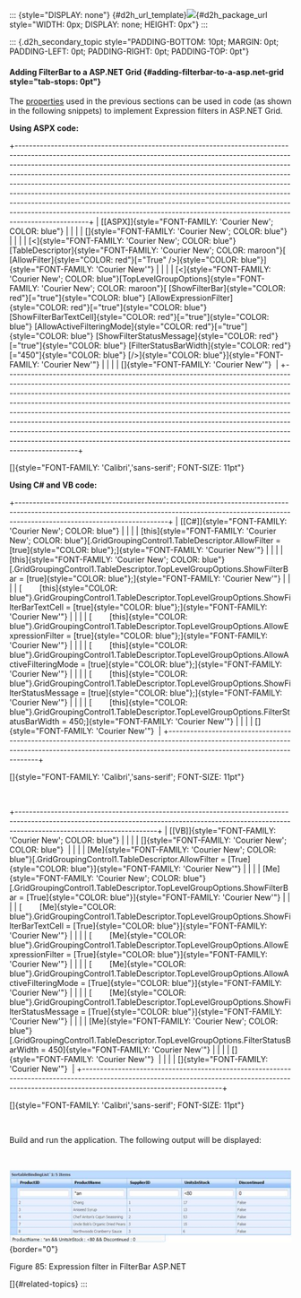::: {style="DISPLAY: none"}
[](ms-xhelp:///?Id=d2h_url_template){#d2h_url_template}![](!package_url!){#d2h_package_url style="WIDTH: 0px; DISPLAY: none; HEIGHT: 0px"}
:::

::: {.d2h_secondary_topic style="PADDING-BOTTOM: 10pt; MARGIN: 0pt; PADDING-LEFT: 0pt; PADDING-RIGHT: 0pt; PADDING-TOP: 0pt"}
#### Adding FilterBar to a ASP.NET Grid {#adding-filterbar-to-a-asp.net-grid style="tab-stops: 0pt"}

The [properties](http://sharepoint2.syncfusion.com/workspace/Lists/Relese%20Related%20Content%20Tasks/Attachments/4048/UG%20for%20FilterBar%20in%20ASP.NET_Final.docx#_Properties) used in the previous sections can be used in code (as shown in the following snippets) to implement Expression filters in ASP.NET Grid.

**Using ASPX code:**

+--------------------------------------------------------------------------------------------------------------------------------------------------------------------------------------------------------------------------------------------------------------------------------------------------------------------------------------------------------------------------------------------------------------------------------------------------------------------------------------------------------------------------------------------------------------------------------------------------------------------------------------------------------------------+
| [\[ASPX\]]{style="FONT-FAMILY: 'Courier New'; COLOR: blue"}                                                                                                                                                                                                                                                                                                                                                                                                                                                                                                                                                                                                        |
|                                                                                                                                                                                                                                                                                                                                                                                                                                                                                                                                                                                                                                                                    |
| []{style="FONT-FAMILY: 'Courier New'; COLOR: blue"}                                                                                                                                                                                                                                                                                                                                                                                                                                                                                                                                                                                                                |
|                                                                                                                                                                                                                                                                                                                                                                                                                                                                                                                                                                                                                                                                    |
| [\<]{style="FONT-FAMILY: 'Courier New'; COLOR: blue"}[TableDescriptor]{style="FONT-FAMILY: 'Courier New'; COLOR: maroon"}[ [AllowFilter]{style="COLOR: red"}[=\"True\" /\>]{style="COLOR: blue"}]{style="FONT-FAMILY: 'Courier New'"}                                                                                                                                                                                                                                                                                                                                                                                                                              |
|                                                                                                                                                                                                                                                                                                                                                                                                                                                                                                                                                                                                                                                                    |
| [\<]{style="FONT-FAMILY: 'Courier New'; COLOR: blue"}[TopLevelGroupOptions]{style="FONT-FAMILY: 'Courier New'; COLOR: maroon"}[ [ShowFilterBar]{style="COLOR: red"}[=\"true\"]{style="COLOR: blue"} [AllowExpressionFilter]{style="COLOR: red"}[=\"true\"]{style="COLOR: blue"} [ShowFilterBarTextCell]{style="COLOR: red"}[=\"true\"]{style="COLOR: blue"} [AllowActiveFilteringMode]{style="COLOR: red"}[=\"true\"]{style="COLOR: blue"} [ShowFilterStatusMessage]{style="COLOR: red"}[=\"true\"]{style="COLOR: blue"} [FilterStatusBarWidth]{style="COLOR: red"}[=\"450\"]{style="COLOR: blue"} [/\>]{style="COLOR: blue"}]{style="FONT-FAMILY: 'Courier New'"} |
|                                                                                                                                                                                                                                                                                                                                                                                                                                                                                                                                                                                                                                                                    |
| []{style="FONT-FAMILY: 'Courier New'"}                                                                                                                                                                                                                                                                                                                                                                                                                                                                                                                                                                                                                             |
+--------------------------------------------------------------------------------------------------------------------------------------------------------------------------------------------------------------------------------------------------------------------------------------------------------------------------------------------------------------------------------------------------------------------------------------------------------------------------------------------------------------------------------------------------------------------------------------------------------------------------------------------------------------------+

[]{style="FONT-FAMILY: 'Calibri','sans-serif'; FONT-SIZE: 11pt"} 

**Using C# and VB code:**

+------------------------------------------------------------------------------------------------------------------------------------------------------------------------------------------------------+
| [\[C#\]]{style="FONT-FAMILY: 'Courier New'; COLOR: blue"}                                                                                                                                            |
|                                                                                                                                                                                                      |
| [this]{style="FONT-FAMILY: 'Courier New'; COLOR: blue"}[.GridGroupingControl1.TableDescriptor.AllowFilter = [true]{style="COLOR: blue"};]{style="FONT-FAMILY: 'Courier New'"}                        |
|                                                                                                                                                                                                      |
| [this]{style="FONT-FAMILY: 'Courier New'; COLOR: blue"}[.GridGroupingControl1.TableDescriptor.TopLevelGroupOptions.ShowFilterBar = [true]{style="COLOR: blue"};]{style="FONT-FAMILY: 'Courier New'"} |
|                                                                                                                                                                                                      |
| [        [this]{style="COLOR: blue"}.GridGroupingControl1.TableDescriptor.TopLevelGroupOptions.ShowFilterBarTextCell = [true]{style="COLOR: blue"};]{style="FONT-FAMILY: 'Courier New'"}             |
|                                                                                                                                                                                                      |
| [        [this]{style="COLOR: blue"}.GridGroupingControl1.TableDescriptor.TopLevelGroupOptions.AllowExpressionFilter = [true]{style="COLOR: blue"};]{style="FONT-FAMILY: 'Courier New'"}             |
|                                                                                                                                                                                                      |
| [        [this]{style="COLOR: blue"}.GridGroupingControl1.TableDescriptor.TopLevelGroupOptions.AllowActiveFilteringMode = [true]{style="COLOR: blue"};]{style="FONT-FAMILY: 'Courier New'"}          |
|                                                                                                                                                                                                      |
| [        [this]{style="COLOR: blue"}.GridGroupingControl1.TableDescriptor.TopLevelGroupOptions.ShowFilterStatusMessage = [true]{style="COLOR: blue"};]{style="FONT-FAMILY: 'Courier New'"}           |
|                                                                                                                                                                                                      |
| [        [this]{style="COLOR: blue"}.GridGroupingControl1.TableDescriptor.TopLevelGroupOptions.FilterStatusBarWidth = 450;]{style="FONT-FAMILY: 'Courier New'"}                                      |
|                                                                                                                                                                                                      |
| []{style="FONT-FAMILY: 'Courier New'"}                                                                                                                                                               |
+------------------------------------------------------------------------------------------------------------------------------------------------------------------------------------------------------+

[]{style="FONT-FAMILY: 'Calibri','sans-serif'; FONT-SIZE: 11pt"} 

 

+---------------------------------------------------------------------------------------------------------------------------------------------------------------------------------------------------+
| [\[VB\]]{style="FONT-FAMILY: 'Courier New'; COLOR: blue"}                                                                                                                                         |
|                                                                                                                                                                                                   |
| []{style="FONT-FAMILY: 'Courier New'; COLOR: blue"}                                                                                                                                               |
|                                                                                                                                                                                                   |
| [Me]{style="FONT-FAMILY: 'Courier New'; COLOR: blue"}[.GridGroupingControl1.TableDescriptor.AllowFilter = [True]{style="COLOR: blue"}]{style="FONT-FAMILY: 'Courier New'"}                        |
|                                                                                                                                                                                                   |
| [Me]{style="FONT-FAMILY: 'Courier New'; COLOR: blue"}[.GridGroupingControl1.TableDescriptor.TopLevelGroupOptions.ShowFilterBar = [True]{style="COLOR: blue"}]{style="FONT-FAMILY: 'Courier New'"} |
|                                                                                                                                                                                                   |
| [        [Me]{style="COLOR: blue"}.GridGroupingControl1.TableDescriptor.TopLevelGroupOptions.ShowFilterBarTextCell = [True]{style="COLOR: blue"}]{style="FONT-FAMILY: 'Courier New'"}             |
|                                                                                                                                                                                                   |
| [        [Me]{style="COLOR: blue"}.GridGroupingControl1.TableDescriptor.TopLevelGroupOptions.AllowExpressionFilter = [True]{style="COLOR: blue"}]{style="FONT-FAMILY: 'Courier New'"}             |
|                                                                                                                                                                                                   |
| [        [Me]{style="COLOR: blue"}.GridGroupingControl1.TableDescriptor.TopLevelGroupOptions.AllowActiveFilteringMode = [True]{style="COLOR: blue"}]{style="FONT-FAMILY: 'Courier New'"}          |
|                                                                                                                                                                                                   |
| [        [Me]{style="COLOR: blue"}.GridGroupingControl1.TableDescriptor.TopLevelGroupOptions.ShowFilterStatusMessage = [True]{style="COLOR: blue"}]{style="FONT-FAMILY: 'Courier New'"}           |
|                                                                                                                                                                                                   |
| [Me]{style="FONT-FAMILY: 'Courier New'; COLOR: blue"}[.GridGroupingControl1.TableDescriptor.TopLevelGroupOptions.FilterStatusBarWidth = 450]{style="FONT-FAMILY: 'Courier New'"}                  |
|                                                                                                                                                                                                   |
| []{style="FONT-FAMILY: 'Courier New'"}                                                                                                                                                            |
|                                                                                                                                                                                                   |
| []{style="FONT-FAMILY: 'Courier New'"}                                                                                                                                                            |
+---------------------------------------------------------------------------------------------------------------------------------------------------------------------------------------------------+

[]{style="FONT-FAMILY: 'Calibri','sans-serif'; FONT-SIZE: 11pt"} 

 

Build and run the application. The following output will be displayed:

 

![Description: Description: C:\\Users\\krishnarajd\\Desktop\\aspfilterbar.png](ImagesExt/image68_89.jpg){border="0"}

Figure 85: Expression filter in FilterBar ASP.NET

[]{#related-topics}
:::
